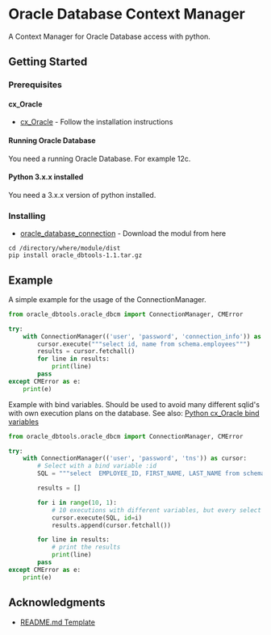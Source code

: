 # Oracle Database Context Manager

A Context Manager for Oracle Database access with python.

## Getting Started

### Prerequisites

#### cx_Oracle

* [cx_Oracle](https://github.com/oracle/python-cx_Oracle) - Follow the installation instructions

#### Running Oracle Database

You need a running Oracle Database. For example 12c.

#### Python 3.x.x installed

You need a 3.x.x version of python installed.

### Installing

* [oracle_database_connection](https://github.com/dominikstraessle/python_stuff/blob/master/oracle_dbtools/dist/oracle_dbtools-1.1.tar.gz) - Download the modul from here

```shell
cd /directory/where/module/dist
pip install oracle_dbtools-1.1.tar.gz
```

## Example

A simple example for the usage of the ConnectionManager.


```python
from oracle_dbtools.oracle_dbcm import ConnectionManager, CMError

try:
    with ConnectionManager(('user', 'password', 'connection_info')) as cursor:
        cursor.execute("""select id, name from schema.employees""")
        results = cursor.fetchall()
        for line in results:
            print(line)
        pass
except CMError as e:
    print(e)
```

Example with bind variables. Should be used to avoid many different sqlid's with own execution plans on the database.
See also:
[Python cx_Oracle bind variables](https://stackoverflow.com/a/33882805/7130107)
```python
from oracle_dbtools.oracle_dbcm import ConnectionManager, CMError

try:
    with ConnectionManager(('user', 'password', 'tns')) as cursor:
        # Select with a bind variable :id
        SQL = """select  EMPLOYEE_ID, FIRST_NAME, LAST_NAME from schema.employees where EMPLOYEE_ID = :id"""

        results = []

        for i in range(10, 1):
            # 10 executions with different variables, but every select has the same sqlid and execution plan
            cursor.execute(SQL, id=i)
            results.append(cursor.fetchall())

        for line in results:
            # print the results
            print(line)
        pass
except CMError as e:
    print(e)
```

## Acknowledgments

* [README.md Template](https://gist.github.com/PurpleBooth/109311bb0361f32d87a2)
